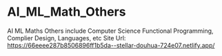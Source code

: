 # AI_ML_Math_Others
AI ML Maths Others include Computer Science Functional Programming, Complier Design, Languages, etc
Site Url: https://66eeee287b8506896ff1b5da--stellar-douhua-724e07.netlify.app/
